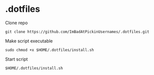 # .dotfiles

Clone repo

```shell
git clone https://github.com/ImBadAtPickinUsernames/.dotfiles.git
```
Make script executable
```shell
sudo chmod +x $HOME/.dotfiles/install.sh
```
Start script
```shell
$HOME/.dotfiles/install.sh

```